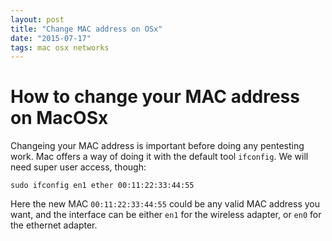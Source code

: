 ```yaml
---
layout: post
title: "Change MAC address on OSx"
date: "2015-07-17"
tags: mac osx networks
---
```

# How to change your MAC address on MacOSx
Changeing your MAC address is important before doing any pentesting work. Mac offers a way of doing it with the default tool `ifconfig`. We will need super user access, though:

```
sudo ifconfig en1 ether 00:11:22:33:44:55
```

Here the new MAC `00:11:22:33:44:55` could be any valid MAC address you want, and the interface can be either `en1` for the wireless adapter, or `en0` for the ethernet adapter.

